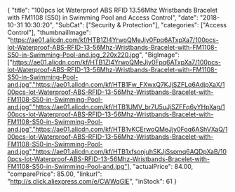 {
	"title": "100pcs lot Waterproof ABS RFID 13.56Mhz Wristbands Bracelet with FM1108 (S50) in Swimming Pool and Access Control",
	"date": "2018-10-31 10:30:20",
	"SubCat": ["Security & Protection"],
	"categories": ["Access Control"],
	"thumbnailImage": "https://ae01.alicdn.com/kf/HTB1Zl4YrwoQMeJjy0Fpq6ATxpXa7/100pcs-lot-Waterproof-ABS-RFID-13-56Mhz-Wristbands-Bracelet-with-FM1108-S50-in-Swimming-Pool-and.jpg_220x220.jpg",
	"BigImage": ["https://ae01.alicdn.com/kf/HTB1Zl4YrwoQMeJjy0Fpq6ATxpXa7/100pcs-lot-Waterproof-ABS-RFID-13-56Mhz-Wristbands-Bracelet-with-FM1108-S50-in-Swimming-Pool-and.jpg","https://ae01.alicdn.com/kf/HTB1Fw_FXwxQ7KJjSZFLq6AdjpXaX/100pcs-lot-Waterproof-ABS-RFID-13-56Mhz-Wristbands-Bracelet-with-FM1108-S50-in-Swimming-Pool-and.jpg","https://ae01.alicdn.com/kf/HTB1UMV_br7U5uJjSZFFq6yYHpXag/100pcs-lot-Waterproof-ABS-RFID-13-56Mhz-Wristbands-Bracelet-with-FM1108-S50-in-Swimming-Pool-and.jpg","https://ae01.alicdn.com/kf/HTB1vKCErwoQMeJjy0Foq6AShVXaQ/100pcs-lot-Waterproof-ABS-RFID-13-56Mhz-Wristbands-Bracelet-with-FM1108-S50-in-Swimming-Pool-and.jpg","https://ae01.alicdn.com/kf/HTB1xfsonjuhSKJjSspmq6AQDpXaB/100pcs-lot-Waterproof-ABS-RFID-13-56Mhz-Wristbands-Bracelet-with-FM1108-S50-in-Swimming-Pool-and.jpg"],
	"actualPrice": 84.00,
	"comparePrice": 85.00,
	"linkurl": "http://s.click.aliexpress.com/e/CWWqGlE",
	"inStock": 61
}
